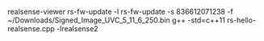 realsense-viewer
rs-fw-update  -l
rs-fw-update -s 836612071238 -f ~/Downloads/Signed_Image_UVC_5_11_6_250.bin 
g++ -std=c++11 rs-hello-realsense.cpp -lrealsense2
